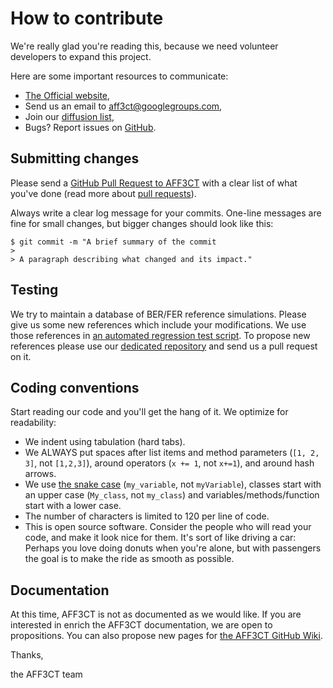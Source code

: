 # How to contribute

We're really glad you're reading this, because we need volunteer developers to expand this project.

Here are some important resources to communicate:

  * [The Official website](http://aff3ct.github.io/),
  * Send us an email to [aff3ct@googlegroups.com](mailto:aff3ct@googlegroups.com),
  * Join our [diffusion list](https://groups.google.com/d/forum/aff3ct),
  * Bugs? Report issues on [GitHub](https://github.com/aff3ct/aff3ct/issues).

## Submitting changes

Please send a [GitHub Pull Request to AFF3CT](https://github.com/aff3ct/aff3ct/pull/new/master) with a clear list of what you've done (read more about [pull requests](https://help.github.com/articles/about-pull-requests/)).

Always write a clear log message for your commits. One-line messages are fine for small changes, but bigger changes should look like this:

    $ git commit -m "A brief summary of the commit
    >
    > A paragraph describing what changed and its impact."

## Testing

We try to maintain a database of BER/FER reference simulations. Please give us some new references which include your modifications.
We use those references in [an automated regression test script](https://github.com/aff3ct/aff3ct/blob/master/ci/test-regression.py).
To propose new references please use our [dedicated repository](https://github.com/aff3ct/error_rate_references) and send us a pull request on it.

## Coding conventions

Start reading our code and you'll get the hang of it. We optimize for readability:

  * We indent using tabulation (hard tabs).
  * We ALWAYS put spaces after list items and method parameters (`[1, 2, 3]`, not `[1,2,3]`), around operators (`x += 1`, not `x+=1`), and around hash arrows.
  * We use [the snake case](https://en.wikipedia.org/wiki/Snake_case) (`my_variable`, not `myVariable`), classes start with an upper case (`My_class`, not `my_class`) and variables/methods/function start with a lower case.
  * The number of characters is limited to 120 per line of code.
  * This is open source software. Consider the people who will read your code, and make it look nice for them. It's sort of like driving a car: Perhaps you love doing donuts when you're alone, but with passengers the goal is to make the ride as smooth as possible.

## Documentation

At this time, AFF3CT is not as documented as we would like. If you are interested in enrich the AFF3CT documentation, we are open to propositions.
You can also propose new pages for [the AFF3CT GitHub Wiki](https://github.com/aff3ct/aff3ct/wiki).

Thanks,

the AFF3CT team